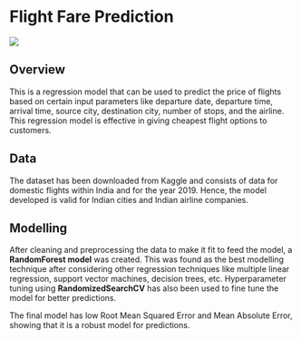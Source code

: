 # Flight Fare Prediction

<img src="Images/used_cars.jpg">

## Overview

This is a regression model that can be used to predict the price of flights based on certain input parameters like departure date, departure time, arrival time, source city, destination city, number of stops, and the airline. This regression model is effective in giving cheapest flight options to customers.

## Data
The dataset has been downloaded from Kaggle and consists of data for domestic flights within India and for the year 2019. Hence, the model developed is valid for Indian cities and Indian airline companies. 

## Modelling

After cleaning and preprocessing the data to make it fit to feed the model, a **RandomForest model** was created. This was found as the best modelling technique after considering other regression techniques like multiple linear regression, support vector machines, decision trees, etc.
Hyperparameter tuning using **RandomizedSearchCV** has also been used to fine tune the model for better predictions.

The final model has low Root Mean Squared Error and Mean Absolute Error, showing that it is a robust model for predictions.

